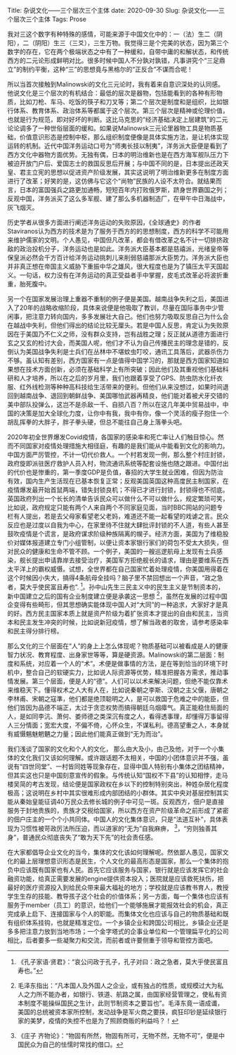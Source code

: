 Title: 杂说文化——三个层次三个主体
date: 2020-09-30
Slug: 杂说文化——三个层次三个主体
Tags: Prose



我对三这个数字有种特殊的感情，可能来源于中国文化中的：一（法）生二（阴阳），二（阴阳）生三（三爻），三生万物。我觉得三是个完美的状态，因为第三个数字的存在，它在两个极端状态之中有了一种缓和，自带中庸的和解状态，和传统西方的二元论形成鲜明对比。很多时候中国人不分孰对孰错，凡事讲究个“三足鼎立”的制约平衡，这种“三”的思想竟与黑格尔的“正反合”不谋而合呢！


所以当首次接触到Malinowski的文化三元论时，我有着来自意识深处的认同感。他说文化是三个层次的有机结合：最低的层次是器物，包括能看到的各种有形物质，比如刀枪、车马、吃饭的筷子和刀叉等；第二个层次是制度和是组织，比如银行体系、教育体系、政治体系等都属于这个层次。第三个层次是精神或伦理价值，也就是行为规范，即对好坏的判断。这比马克思的“经济基础决定上层建筑”的二元论论调多了一种世俗层面的缓和。如果说Malinowsk三元论里器物工具是物质基础，价值意识形态是控制中枢，那么组织制度便像是具体实施方法，是让机体实现运转的机制。近代中国洋务运动口号为“师夷长技以制夷”，洋务派大臣便是看到了西方文化中器物方面优势。无独有偶，日本的明治维新也是在西方海军舰队压力下被迫开放门户后、爱国志士的救国反思后开展；与中国不同的是，日本提出还政天皇、君主立宪的思想以促进资产阶级发展，其实这说明了明治维新更多在制度方面进行了改革；好笑的是，这仿佛与它这个“尚物”民族的人设不太符合。就结果而言，日本的富国强兵之路更加通畅，短短百年内打败俄罗斯，跻身世界霸国之列；反观中国，洋务派买了这么多军舰、建了那么多机器制造厂，在甲午中日海战中，灰飞烟灭。


历史学者从很多方面进行阐述洋务运动的失败原因，《全球通史》的作者Staviranos认为西方的技术是为了服务于西方的的思想制度，西方的科学不可能用来维护儒家的文明。个人愚见，中国但凡改革，都会有借改革之名不计一切排挤政敌的政治投机分子，洋务运动也是如此。洋务派大臣基本都是慈禧派，光绪皇帝等保皇派必然会千方百计给洋务运动挑刺儿来削弱慈禧那派大臣势力。洋务派大臣也并非真正想在帝国主义威胁下重振中华之雄风，很大程度也是为了镇压太平天国起义。一句话，权力没有在洋务运动的真正受益者手中掌握，皮毛式改革必将波折重重，胎死腹中。


另一个在国家发展治理上重器不重制的例子便是美国。越南战争失利之后，美国进入了20年的战略收缩阶段，具体来说便是他吸取了教训，尽量在国际事务中少管闲事，把注意力转向国内，多多发展壮大自己。他们也努力吸取反思自己为什么会在越战中失利，但他们得出的结论比较无厘头。若是中国人反思，肯定认为失败原因在于美国乃不仁义之师，没有群众支持，岂有战胜之理；反正就从道德方面进行玄之又玄的检讨大会，而美国人呢，他们才不认为自己传播民主的理念是错的，反倒认为美国战争失利是士兵们在丛林中不堪蚊虫叮咬，通讯工具落后，武器杀伤力不够。虽认知有差别，西方国家有一点是值得中国学习的，那就是西方国家知道如果想在技术方面创新，必须在基础科学上有所突破；因此他们及其重视他们基础科研和人才培养，所以在之后的岁月里，我们也跟着享受了GPS、防虫防水化纤衣服、红外线检测等种种高科技给生活带来的便利。但他们从来没想过，如果时间退回到越南战争、退回到朝鲜战争、美国哪怕武器再精良，他们能对着被犬牙交错的美中部队投弹么，这岂不是杀敌一千、自损八百？所以在这几年美中贸易战中，中国的决策是加大全球化力度，让你中有我，我中有你，像一个灵活的瘦子抱住一个胡乱挥拳的大胖子，胖子拳头硬，但总不能往自己身上落拳头吧。


2020年初全世界爆发Covid疫情，各国家的感染率和死亡率让人们触目惊心。然而不同国家对疫情处理措施大相径庭，有趣的是我们能从中能看到文化的影响力。中国方面严厉管控，不计一切代价救人。一个村若发现一例，那么整个村庄封锁，政府旋即派驻医疗救护人员入村，物流通讯系统等配套设施也随之跟进。中国付出的代价也是惨重的，第一季度GDP是负值，春招的大学生就业困难，但因为防治有效，国内生产生活现在已基本恢复正常；反观美国英国这种高度民主制国家，在疫情爆发最开始首鼠两端，错失封锁良机；不得已才进行封锁，封锁得也不彻底。英国政府列出一个长长的清单告诉民众可以做什么不可以做什么，规定繁琐可笑，比如说，政府规定只能有两个人来自两个不同家庭见面，当时BBC网站的问题专栏有人提出，若是去父母家看望老父老妈，难道还不能一起看望的戏谑之言。民众反应也是过度以自我为中心，在家里待不住就大肆批评封锁的不人道，有些人甚至鼓吹疫情是个谎言，是政府谋求阶级种族隔离的幌子。经济方面，美国为了维稳股价对媒体报道建立专门小组管制，以便让资本家银行家们的荷包不受太大损失，但对民众的健康和生命不管不顾。一个例子，美国的一艘巡逻航母上发现有士兵感染，舰长提出申请靠岸去接受治疗，美国军方拒绝舰长的请求，理由是要维系在西太平洋上的霸权威慑。试想，全世界都在自己国家忙着处理疫情，你美国用得着在这个时候因小失大，搞得4条航母全挂吗？脑子里不禁回想出一个声音，“政之急者，莫大乎使民富且寿也”. [^1]。孙中山先生三民主义中的民生主义是节制资本的，新中国建立之后的国有企业制度建立便是承袭这一思想 [^2]，虽然在发展的过程中国企变得有些畸形，但其思想确实能体现中国人对“大同”的一种追求，大家好才是真的好。西方民主国家本质上就是资产阶级为着扩张资本才提出的自由和民主，当资本和民主发生冲突的时候，比如说新冠疫情，想了解当政者的取舍，请参考感染率和民主得分排行榜。
[^1]:《孔子家语·贤君》：“哀公问政于孔子，孔子对曰：政之急者，莫大乎使民富且寿也。”
[^2]:毛泽东指出：“凡本国人及外国人之企业，或有独占的性质，或规模过大为私人之力所不能办者，如银行、铁道、航路之属，由国家经营管理之，使私有资本制度不能操纵国民之生计，此则节制资本之要旨也”。毛泽东竟一语成谶，美国的总统被资本家所控制，发动战争是军火商之要挟，疯狂印钞是延续银行家的美梦，疫情的失控不也是为了照顾商贩的利益吗？！


那么文化的三个层面在“人”的身上上怎么体现呢？物质基础可以被看成是人的健康智力状况、教育程度、出身家世等等，算是硬资源。Malinowski的第二层面：制度和系统，对应着一个人的“术”。术便是做事情的方法，是在等到恰当的环境下时机中，整合自己的软硬实力，比如说人际资源等优势，精准把握各方需求，推动事情发展。第三个层面，便是人的“德”。人们可以以术来解决问题，但绝不能仅靠术来维稳天下。懂得权术之人大有人在，比如说秦朝之李斯、汉朝之主父偃，唐朝之李林甫、宋朝之寇準，他们都是绝顶聪明之人，是可以救国于危难之中的能臣，但他们皆因为品德不端正，太过于贪恋权势而搞得朝廷乌烟瘴气。真正能稳住局面的人，是如同李沆、萧何、娄师德之类深沉有度之人，看得透事理，却懂得万事留得人三分情面；宽宏大度，不偏不倚，心怀众生，不谋私利。德高望重之人，本身就有威慑魑魅魍魉之力量；因此他们能真正做到“无为而治”。


我们浅谈了国家的文化和个人的文化， 那么由大及小，由己及他，对于一个小集体的文化我们又该如何理解。或许跟话题不太相关，中国的小团体意识并不强，虽说有“四世同堂”、一村皆同姓等现象存在，显得中国人特别有小集体之团结精神，但其实这也只是中国刻意宣传的假象。与传统认知“国权不下县”的认知相悖，走马楼吴简的考古发现，结论便是国家政权在乡以下的控制特别突出，种姓杂居化程度极高；这说明在乡村中其实很难形成内部团结的小群体。其实中央对基层控制其实能从秦始皇能征调40万民众去修长城的例子中可见一斑。反观西方，佃户是直接服务于封地贵族的，贵族才交税给国家，所以西方在资产阶级革命之前形成了紧密的佃户庄主的一个个小共同体。中国人的文化集体意识，只是“法道互补”，具体表现为习惯性被苛政厉法所压迫，而以道家的“无为”自我麻痹， [^3]，“穷则独善其身”，普通民众彻底丧失了“敢为天下先”的社会责任感。
[^3]:《庄子 齐物论》：“物固有所然，物固有所可，无物不然，无物不可”，便是中国民众为自己的怯懦时常找的借口。


在大家都倡导企业文化的当今，集体的文化该如何理解呢。然依鄙人愚见，国家文化的最上层理想意识形态是民生，个人文化的最高形态是国家，那么一个集体的抱负中应该既有国家也有人民。首先它应该服务与国家，银行就是应该发挥它的社会融资功能，给真正需要发展的engine提供资本投入；医院就是应该救死扶伤，把最好的医疗资源投入到给民众带来最大福祉的地方；学校就是应该教书育人，教授学生生存的技能、教导孩子这个社会的价值体系；另一方面，每一个集体也应该有服务于member（员工）的意识，给他们一个能够施展才能报效社会的机会，真正完成承上启下、连接国家与个人的职能。而集体文化也应该与自己的物质基础和既有组织体系挂钩，也就是精准定位。一个乡镇企业和跨国公司相比，乡镇企业还是多多把注意力放到当地市场；一个金字塔式的企事业单位和一个管理扁平化的公司相比，后者要多一些凝聚力和交流，而前者或许要侧重于领导和管控方面吧。
